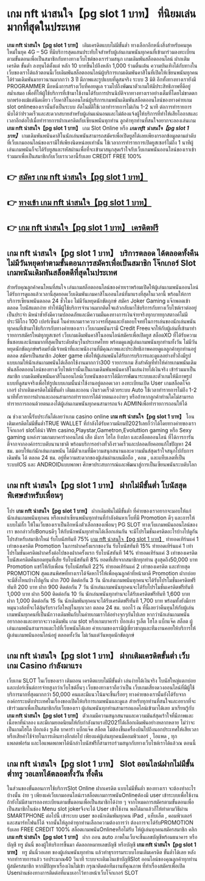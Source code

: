 # เกม nft น่าสนใจ【pg slot 1 บาท】  ที่นิยมเล่นมากที่สุดในประเทศ

**เกม nft น่าสนใจ【pg slot 1 บาท】** เติมเครดิตแบบไม่มีขั้นต่ำ  ทางเลือกอีกหนึ่งสิ่งสำหรับคนยุคใหม่ในยุค 4G – 5G ที่มีบริการสุดแสนประทับใจสำหรับผู้เล่นเกมพนันทุกคนที่เข้ามาร่วมลงทะเบียนตามขั้นตอนเพื่อเป็นสมาชิกกับทางทางเว็บไซต์ของเราร่วมสนุก เกมเดิมพันสล็อตออนไลน์ ฝากเติมเครดิต ขั้นต่ำ ลงทุนได้ตั้งแต่ หลัก 10 บาทขึ้นไปถึงหลัก 1,000 ร่วมตื่นเต้น ความบันเทิงได้กับทางในเว็บของเราได้แล้วตอนนี้เว็บเดิมพันสล็อตออนไลน์ผู้บริการเกมเดิมพันคาสิโนที่เปิดให้เซียนพนันทุกคนได้ร่วมเดิมพันมายาวนานมากกว่า 3 ปี มีภาพและรูปแบบที่ดูสมจริง ระบบ 3 มิติ
อีกทั้งทางทางเรายังมี  PROGRAMMER มือหนึ่งการสร้างเว็บที่คอยดูเล  รวมไปถึงพัฒนาตัวเกมให้มีประสิทธิภาพที่ดีอยู่สม่ำเสมอ เพื่อที่ให้ผู้ใช้บริการที่เข้ามาใช้งานได้รับการปรนนิบัติจากทางทางเราอย่างเต็มที่โดยไม่ขาดตกบกพร่องแม้แต่นิดเดียว เว็บคาสิโนออนไลน์ผู้บริการเกมพนันเดิมพันสล็อตออนไลน์ของทางค่ายเกม slot onlineของเรานั้นยังเป็นระบบ อัตโนมัติใช้เวลาทำรายการไม่เกิน 1-2 นาที ต่อการทำรายการ นับได้ว่าIรวดเร็วและสะดวกสบายสำหรับผู้เล่นแน่นอนและไม่ต้องแจ้งผู้ให้บริการที่ทำให้เสียโอกาสและเวลาอีกต่อไปเมื่อทำรายการฝากเครดิตกับเซียนพนันทุกท่าน
ลูกค้าทุกท่านที่สนใจอยากจะลองเล่นเกม **เกม nft น่าสนใจ【pg slot 1 บาท】** เกม Slot Online หรือ ***เกม nft น่าสนใจ【pg slot 1 บาท】*** เกมเดิมพันพนันคาสิโนนักเล่นพนันสามารถสมัครเพื่อเปิดยูสได้เลยเพียงกรอกข้อมูลตามลำดับที่เว็บเกมออนไลน์ของเรามีให้เพียงนิดหน่อยเท่านั้น ใช้เวลาการทำรายการเปิดยูสเซอร์ไม่ถึง 1 นาทีผู้เล่นเกมพนันก็จะได้รับยูสและรหัสผ่านเพื่อที่จะเข้ามาสนุกสุดเร้าใจกับเว็บเกมพนันออนไลน์ของเราเข้าร่วมมาเพื่อเป็นสมาชิกกับเว็บเราเวลานี้รับเลย CREDIT FREE 100%

## 👉 [สมัคร เกม nft น่าสนใจ【pg slot 1 บาท】](https://archa888.com/)
## 👉 [ทางเข้า เกม nft น่าสนใจ【pg slot 1 บาท】](https://archa888.com/)
## 👉 [เกม nft น่าสนใจ【pg slot 1 บาท】 เครดิตฟรี](https://archa888.com/)

## เกม nft น่าสนใจ【pg slot 1 บาท】 บริการตลอด ได้ตลอดทั้งคืน ไม่มีวันหยุดทำตามขั้นตอนการสมัครเพื่อเป็นสมาชิก โจ๊กเกอร์ Slot เกมพนันเดิมพันสล็อตดีที่สุดในประเทศ

สำหรับคุณลูกค้าคนไหนที่สนใจ เล่นเกมสล็อตออนไลน์ของค่ายเราพร้อมเปิดให้ผู้เล่นเกมพนันออนไลน์ได้รับการดูแลแล้วเวลานี้สุดยอดเว็บเดิมพันเกมคาสิโนออนไลน์ที่มาแรงที่สุดในเวลานี้ พร้อมให้การบริการเซียนพนันตลอด 24 ชั่วโมง ไม่มีวันหยุดนักขัตฤกษ์ สมัคร Joker Gaming แจ๊กพอตเข้าตลอด โบนัสแตกง่าย ทำให้มีผู้ใช้บริการจำนวนมากติดใจแล้วกลับมาใช้บริการกับทางเว็บไซต์เราต่ออยู่เป็นประจำ มิหนำซ้ำยังมีความปลอดภัยและมีความมั่นคงทางการเงินจ่ายจริงทุกบาททุกสตางค์ไม่มีประวัติโกง 100 เปอร์เซ็นต์ ในค่ายเกมเราควบวงจรที่สุดและยังตอบโจทย์ในการเล่นของนักเล่นพนันทุกคนที่เข้ามาใช้บริการกับทางค่ายของเรา
เว็บเกมพนันเรามี Credit Freeแจกให้กับผู้เล่นที่เข้ามาทำรายการสมัครใหม่ทุกยูสเซอร์ เว็บเกมเดิมพันคาสิโนออนไลน์สมัครเพื่อเปิดยูส สล็อตXO ที่ได้รับความชื่นชอบและนิยมมากที่สุดเป็นระดับต้นๆในประเทศไทย พร้อมดูแลผู้เล่นเกมพนันทุกท่านทั้งวัน ไม่มีวันหยุดนักขัตฤกษ์พร้อมยังมีเจ้าหน้าที่และพนักงานที่มีคุณภาพและประสิทธิภาพคอยดูแลลูกค้าทุกท่านอยู่ตลอด สมัครเป็นสมาชิก Joker game เพื่อให้ผู้เล่นพนันได้รับการบริการและดูแลอย่างทั่วถึงมีรูปแบบเกมให้นักเล่นเกมพนันได้เลือกใช้งานมากกว่า300 รายการเกม
สิ่งสำคัญที่ทำให้ค่ายเกมพนันเดิมพันสล็อตออนไลน์ของทางเว็บไซต์เรานั้นเป็นเกมเดิมพันพนันคาสิโนเล่นง่ายได้เงินจริง เข้าร่วมมาเป็นสมาชิก  เกมเดิมพันพนันคาสิโนออนไลน์เว็บพนันของเราได้มีการพัฒนาระบบและตัวเกมให้มีภาพรูปแบบที่ดูสมจจริงเพื่อให้รูปแบบเกมนั้นน่าใช้งานอยู่ตลอดเวลา ลงทะเบียนเปิด User เกมสล็อตโจ๊กเกอร์ ฝากเติมเครดิตไม่มีขั้นต่ำ เติมและถอน เงินรวดเร็วด้วยระบบ Auto ใช้เวลาทำรายการไม่ถึง 1-2 นาทีทั้งรายการฝากและถอนสามารถทำรายการได้ด้วยตนเองง่ายๆ หรือถ้าหากลูกค้าท่านใดไม่สามารถทำรายการถอนด้วยตนเองได้ผู้เล่นเกมพนันทุกคนสามารถแจ้ง ADMINเพื่อทำรายการถอนให้ได้

ณ ช่วงเวลานี้รับประกันได้เลยว่าเกม casino online **เกม nft น่าสนใจ【pg slot 1 บาท】** โอนเติมเครดิตไม่มีขั้นต่ำTRUE WALLET ที่กำลังได้รับความนิยมปี2021เลยก็ว่าได้โดยทางค่ายของเรา โจ๊กเกอร์ slotได้นำ  Wm casino,Playstar,Gametron,Evoluttion gaming หรือ Sexy gaming แหล่งรวมเกมบาคาร่าออนไลน์ เสือ มังกร ไฮโล ยิงปลา และสล็อตออนไลน์ ที่ได้การการันตีจากจากองค์กรระบดับนานาชาติ พร้อมบริการอย่างทั่วถึงรวดเร็วและปลอดภัยคอยแก้ไขปัญหา 24 ชม. มอบให้แก่นักเล่นเกมพนัน ได้มีตัวเกมที่มีความสนุกสนานและความมันส์สุดเร้าใจสนุกไปกับการเดิมพัน ได้ ตลอด 24 ชม. อยู่ที่ความสะดวกของผู้เล่นผ่านบนมือถือ , คอม , และแท็บเลตที่เป็นระบบIOS และ ANDROIDแบบพกพา ศึกษาประสบการณ์และพัฒนาสู่การเป็นเซียนพนันระบดับโลก

## เกม nft น่าสนใจ【pg slot 1 บาท】 ฝากไม่มีขั้นต่ำ โบนัสสุดพิเศษสำหรับเพื่อนๆ

โปร **เกม nft น่าสนใจ【pg slot 1 บาท】** ฝากเดิมพันไม่มีขั้นต่ำ ที่ค่ายของเราอยากจะมอบให้แก่  นักเล่นเกมพนันทุกคน หรือเหล่าเซียนพนันทุกท่านที่กำลังค้นหาเว็บที่มี  Promotion ดีๆ และการให้แบบไม่กั๊ก ให้ในเว็บของเราเป็นอีกหนึ่งตัวเลือกของเพื่อนๆ  PG SLOT ทางเว็บเกมพนันออนไลน์ของเรา ขอกล่าวกับBonusดีๆ ให้กับนักพนันทุกท่านได้เลือกเล่นกัน จะมีโปรโมชั่นเครดิตอะไรบ้างไปดูกัน
โปรสำหรับสมาชิกใหม่ รับโบนัสทันที 75% [เกม nft น่าสนใจ【pg slot 1 บาท】](https://archa888.com/) ทำยอดเทิร์นแค่ 1 เท่าของเครดิต
 Promotion ในการฝากครั้งแรกของวัน รับโบนัสทันที 15% ทำยอดเทิร์นแค่ 1 เท่า
โปรโมชั่นเครดิตฝากครั้งต่อไปของฝากครั้งแรก รับโบนัสทันที 14% ทำยอดเทิร์นแค่ 3 เท่าของเครดิต
โบนัสเครดิตคืนยอดทุนที่เสีย รับโบนัสทันที 8% ยอดที่เสียจากสมาชิกทุกท่าน สูงสุดถึง50,000 บาท
 Promotion แชร์ให้กับเพื่อน รับโบนัสทันที 22% ทำยอดเทิร์นแค่ 2 เท่าของเครดิต
และท้ายสุด PROMOTION สุดแสนพิศษที่ทางเราได้จัดหาไว้ให้เพื่อคุณลูกค้าที่หน้าตาดี  Promotion ฝากบ่อย จะมีสิ่งไหนบ้างไปดูกัน
ฝาก 700 ติดต่อกัน 3 วัน นักเล่นเกมพนันทุกคนจะได้รับโปรโมชั่นเครดิตฟรีทันที 200 บาท
ฝาก 900 ติดต่อกัน 7 วัน นักเล่นเกมพนันทุกคนจะได้รับโปรโมชั่นเครดิตฟรีทันที 1,000 บาท
ฝาก 500 ติดต่อกัน 10 วัน นักเล่นพนันทุกท่านจะได้รับเครดิตฟรีทันที 1,600 บาท
ฝาก 1,000 ติดต่อกัน 15 วัน นักเดิมพันทุกคนจะได้รับเครดิตฟรีทันที 1,700 บาท
พร้อมทั้งยังมีการหมุนวงล้อที่จะได้ลุ้นรับรางวัลใหญ่ในทุกเวลา ตลอด 24 ชม. บอกไว้ ณ ที่นี้เลยว่าคืนทุนให้กับผู้เล่นเกมพนันทุกคนที่เป็นนักวางเดิมพันกับในค่ายเกมเราได้อย่างจุกๆกันไปเลย หากว่านักเล่นเกมพนันอยากลองและอยากจะวางเดิมพัน เกม slot  หรือเกมบาคาร่า ป๊อกเด้ง รูเล็ต ไฮโล แบ็กแจ๊ค สล็อต ผู้เล่นเกมพนันสามารถแตะไปที่เว็บพนันได้เลย ค่ายเกมของเรามีผู้เชี่ยวชาญและทีมงานคอยให้บริการให้ผู้เล่นเกมพนันออนไลน์อยู่ ตลอดทั้งวัน ไม่เว้นแต่วันหยุดนักขัตฤกษ์

## เกม nft น่าสนใจ【pg slot 1 บาท】 ฝากเติมเครดิตขั้นต่ำ  เว็บเกม Casino กำลังมาแรง

เว็บเกม SLOT ในเว็บของเรา เติมถอน เครดิตแบบไม่มีขั้นต่ำ เล่นง่ายได้เงินจริง โบนัสใหญ่แตกบ่อยและเปอร์เซ็นต์การจ่ายสูงกว่าเว็บไซต์อื่นๆ เว็บของทางเราถือว่าเป็น เว็บเกมเสี่ยงดวงออนไลน์ที่มีผู้ใช้บริการมากที่สุดมากกว่า 50,000 คนและมีแนวโน้มจะขึ้นเรื่อยๆ ทางค่ายของเรานั้นยังได้รับจากองค์กรระบดับประเทศในเรื่องของเปิดให้บริการเกมพนันและดูแล สำหรับทุกท่านที่สนใจและอยากที่จะเข้าร่วมมาเพื่อเป็นสมาชิกกับเว็บของเรา ผู้เล่นพนันทุกท่านสามารถแอดไลน์เข้ามาได้เลย
	มาเรียนรู้กับ **เกม nft น่าสนใจ【pg slot 1 บาท】** ตัวเกมมีความสนุกสนานและความมันส์สุดเร้าใจที่มีภาพและเนื้อหาที่น่าลอง และมีเกมยอดนิยมให้กับกำลังมาแรงปี2021ได้เลือกเดิมพันอย่างหลากหลาย  ไม่ว่าจะเป็นเกมไฮโล ป๊อกเด้ง รูเล็ต บาคาร่า แบ็กแจ๊ค สล็อต ไม่ต้องขึ้นเครื่องบินไปถึงนอกประเทศให้เสียเวลา หรือเสียค่าใช้จ่ายในการเดินทางอีกต่อไป เพียงแค่ผู้เล่นทุกคนมีคอมพิวเตอร์ , ไอแพด , ทุกแพลตฟอร์ม และไอแพดพกพาได้นักล่าโบนัสฟรีก็สามารถร่วมสนุกกับทางเว็บไซต์เราได้แล้วณ ตอนนี้

## เกม nft น่าสนใจ【pg slot 1 บาท】 Slot ออนไลน์ฝากไม่มีขั้นต่ำทรู วอเลทได้ตลอดทั้งวัน ทั้งคืน

ในส่วนของขั้นตอนการใช้บริการSlot Online ฝากเครดิต แบบไม่มีขั้นต่ำ ของทางเรา จะต้องทำอะไรบ้างนั้น ง่าย ๆ เพียงแค่เว็บเกมออนไลน์เราสล็อตเกมการพนันOnlineต้องมี user เข้าระบบเพื่อใช้งาน ถ้ายังไม่มีสามารถลงทะเบียนตามขั้นตอนเพื่อเป็นสมาชิกได้ง่าย ๆ จากโหมดการสมัครตามขั้นตอนเพื่อเป็นสมาชิกในช่อง Menu slot jokerจึงจะได้ User เข้าใช้งาน พอได้มาแล้วก็ให้ทำตามวิธีผ่าน SMARTPHONE ต่อไปนี้
เข้าระบบ user  ของนักเดิมพันทุกคน iPad , แท็บเล็ต , คอมพิวเตอร์ และสมาร์ทโฟนก็ได้
จากนั้นให้ลูกค้าทุกท่านเลือกความต้องการว่า ต้องการจะได้รับPROMOTION รับเลย FREE CREDIT 100% สล็อตเกมพนันOnlineหรือไม่รับ
ให้ผู้เล่นทุกคนสมัครสมาชิก คลิก **เกม nft น่าสนใจ【pg slot 1 บาท】** ฝาก ถอน auto ภาพในเว็บจะขึ้นเลขบัญชีพร้อมธนาคาร หรือบัญชี ทรู มันนี่ ของผู้ให้บริการขึ้นมา
คัดลอกหมายเลขบัญชี หรือบัญชี **เกม nft น่าสนใจ【pg slot 1 บาท】** ทรู มันนี่วอเลท ของผู้เล่นพนันทุกท่าน แล้วทำธุรกรรมระบบโอนเติมเครดิต ขั้นต่ำได้เลย
หลังจากทำรายการแล้ว รอประมาณ40 วินาที ระบบจะเติมเงินเข้าบัญชีSlot ออนไลน์ของคุณลูกค้าทุกท่านผู้สมัครสมาชิก
หากมีปัญหาเรื่องเงินไม่เข้า กรุณาติดต่อทีมงานที่คุณภาพ ที่ทำเรื่องสมัครเพื่อเปิด Userผ่านช่องทางการติดต่อที่แนบเอาไว้ทางหน้าเว็บโจ๊กเกอร์ SLOT


